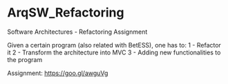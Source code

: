 # ArqSW_Refactoring
Software Architectures - Refactoring Assignment

Given a certain program (also related with BetESS), one has to:
1 - Refactor it
2 - Transform the architecture into MVC
3 - Adding new functionalities to the program

Assignment: https://goo.gl/awguVg
